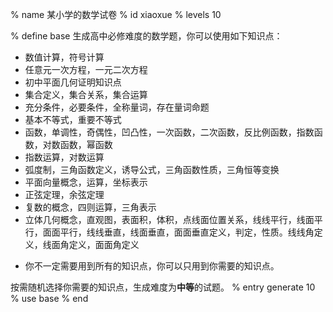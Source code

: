 % name 某小学的数学试卷
% id xiaoxue
% levels 10

% define base
生成高中必修难度的数学题，你可以使用如下知识点：

 - 数值计算，符号计算
 - 任意元一次方程，一元二次方程
 - 初中平面几何证明知识点
 - 集合定义，集合关系，集合运算
 - 充分条件，必要条件，全称量词，存在量词命题
 - 基本不等式，重要不等式
 - 函数，单调性，奇偶性，凹凸性，一次函数，二次函数，反比例函数，指数函数，对数函数，幂函数
 - 指数运算，对数运算
 - 弧度制，三角函数定义，诱导公式，三角函数性质，三角恒等变换
 - 平面向量概念，运算，坐标表示
 - 正弦定理，余弦定理
 - 复数的概念，四则运算，三角表示
 - 立体几何概念，直观图，表面积，体积，点线面位置关系，线线平行，线面平行，面面平行，线线垂直，线面垂直，面面垂直定义，判定，性质。线线角定义，线面角定义，面面角定义
 * 你不一定需要用到所有的知识点，你可以只用到你需要的知识点。

按需随机选择你需要的知识点，生成难度为**中等**的试题。
% entry generate 10
% use base
% end
